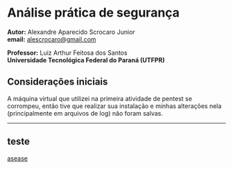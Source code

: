# Análise prática de segurança

**Autor:** Alexandre Aparecido Scrocaro Junior \
**email:** alescrocaro@gmail.com

**Professor:** Luiz Arthur Feitosa dos Santos\
**Universidade Tecnológica Federal do Paraná (UTFPR)**

## Considerações iniciais

A máquina virtual que utilizei na primeira atividade de pentest se corrompeu, então tive que realizar sua instalação e minhas alterações nela (principalmente em arquivos de log) não foram salvas.

---

## teste
[asease](https://moodle.utfpr.edu.br/mod/assign/view.php?id=1322162)
